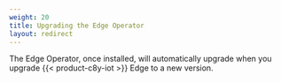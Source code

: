 ```yaml
---
weight: 20
title: Upgrading the Edge Operator
layout: redirect
---
```


The Edge Operator, once installed, will automatically upgrade when you upgrade {{< product-c8y-iot >}} Edge to a new version.